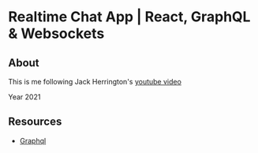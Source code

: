 # Realtime Chat App | React, GraphQL & Websockets

## About

This is me following Jack Herrington's [youtube video](https://youtu.be/E3NHd-PkLrQ)

Year 2021

## Resources

- [Graphql](https://graphql.org/)
